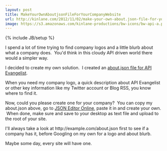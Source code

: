 ```yaml
---
layout: post
title: MakeYourOwnAboutjsonFileForYourCompanyWebsite
url: http://kinlane.com/2012/11/02/make-your-own-about.json-file-for-your-company-website/
image: https://s3.amazonaws.com/kinlane-productions/bw-icons/bw-api-a.png
---
```

{% include JB/setup %}
<p>I spend a lot of time trying to find company logos and a little blurb about what a company does. &nbsp;You'd think in this cloudy API driven world there would a simpler way. &nbsp;</p>
<p>I decided to create my own solution. &nbsp;I created an <a href="http://www.apievangelist.com/about.json" target="_blank">about.json file for API Evangelist</a>.</p>
<script src="https://gist.github.com/4003224.js?file=about.json"></script>
<p>When you need my company logo, a quick description about API Evangelist or other key information like my Twitter account or Blog RSS, you know where to find it.</p>
<p>Now, could you please create one for your company? &nbsp;You can copy my about.json above, go to <a href="http://jsoneditoronline.org/">JSON Editor Online</a>, paste it in and create your own. &nbsp;When done, make sure and save to your desktop as text file and upload to the root of your site. &nbsp;</p>
<p>I'll always take a look at http://example.com/about.json first to see if a company has it, before Googling on my own for a logo and about blurb.</p>
<p>Maybe some day, every site will have one.</p>